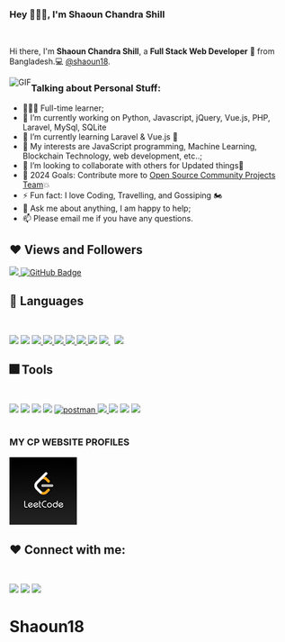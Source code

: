 <!-- **shaoun18/shaoun18** is a ✨ _special_ ✨ repository because its `README.md` (this file) appears on your GitHub profile.  -->
### Hey 👋👋👋, I'm Shaoun Chandra Shill

<br />

Hi there, I'm **Shaoun Chandra Shill**, a **Full Stack Web Developer** 🚀 from Bangladesh.💻 [@shaoun18](https://github.com/shaoun18).

  <img align="left" alt="GIF" src="https://i.pinimg.com/originals/e4/26/70/e426702edf874b181aced1e2fa5c6cde.gif" />

### Talking about Personal Stuff:

- 👨🏽‍💻 Full-time learner; 
- 🔭 I’m currently working on Python, Javascript, jQuery, Vue.js, PHP, Laravel, MySql, SQLite
- 🌱 I’m currently learning Laravel & Vue.js  🤣
- 🤔 My interests are JavaScript programming, Machine Learning, Blockchain Technology, web development, etc..;
- 👯 I’m looking to collaborate with others for Updated things🎈
- 🥅 2024 Goals: Contribute more to [Open Source Community Projects Team](https://github.com/Open-Source-Project-Team)💥
- ⚡ Fun fact: I love Coding, Travelling, and Gossiping 🏍
- 💬 Ask me about anything, I am happy to help;
- 📫 Please email me if you have any questions.

## ❤ Views and Followers
<a href="https://github.com/shaoun18-Web/github-profile-views-counter">
    <img src="https://komarev.com/ghpvc/?username=shaoun18"
</a>
<a href="https://github.com/shaoun18-Web?tab=followers"><img src="https://img.shields.io/github/followers/shaoun18-Web?label=Followers&style=social" alt="GitHub Badge"></a>
  
<br>

## 🚀 Languages
<br>

<p align="left"> 
    <img src="https://img.icons8.com/color/48/000000/c-programming.png"/>
    <img src="https://img.icons8.com/color/48/undefined/c-plus-plus-logo.png"/>
    <a href="https://www.w3.org/html/" target="_blank"> <img src="https://img.icons8.com/color/48/000000/html-5.png"/> </a> 
    <a href="https://www.w3schools.com/css/" target="_blank"> <img src="https://img.icons8.com/color/48/000000/css3.png"/> </a> 
    <a href="https://getbootstrap.com" target="_blank"> <img src="https://img.icons8.com/color/48/000000/bootstrap.png"/> </a> 
    <a href="https://developer.mozilla.org/en-US/docs/Web/JavaScript" target="_blank"> <img src="https://img.icons8.com/color/48/000000/javascript.png"/> </a> 
    <a href="https://reactjs.org/" target="_blank"> <img src="https://img.icons8.com/color/48/000000/react-native.png"/> </a>
    <img src="https://img.icons8.com/offices/40/000000/php-logo.png"/>
    <a style="padding-right:8px;" href="https://laravel.org" target="_blank"> <img src="https://img.icons8.com/fluency/48/undefined/laravel.png"/> </a>
    <a style="padding-right:8px;" href="https://www.mysql.com/" target="_blank"> <img src="https://img.icons8.com/fluent/50/000000/mysql-logo.png"/> </a>
</p>

## 🎆 Tools
<br>

<p align="left"> 
    <img src="https://img.icons8.com/color/48/000000/visual-studio-code-2019.png"/>
    <img src="https://img.icons8.com/fluent/48/4a90e2/sublime-text.png"/>
    <img src="https://img.icons8.com/color/48/000000/sass.png"/>
    <img src="https://img.icons8.com/color/48/4a90e2/npm.png"/>
    <a href="https://postman.com" target="_blank"> <img src="https://www.vectorlogo.zone/logos/getpostman/getpostman-icon.svg" alt="postman" width="45" height="45"/> </a> 
    <a href="https://git-scm.com/" target="_blank"> <img src="https://img.icons8.com/color/48/000000/git.png"/> </a>
    <img src="https://img.icons8.com/color/48/4a90e2/figma--v2.png"/>
    <img src="https://img.icons8.com/color/48/4a90e2/adobe-xd--v2.png"/>
    <img src="https://img.icons8.com/fluent/48/4a90e2/adobe-photoshop.png"/>
</p>


<!-- ![Shaoun github stats](https://github-readme-stats.vercel.app/api?username=shaoun18&show_icons=true&theme=tokyonight&count_private=true)
![Top Langs](https://github-readme-stats.vercel.app/api/top-langs/?username=shaoun18&layout=compact) -->

#
### MY CP WEBSITE PROFILES
[![LeetCode](icons/leetcode.png)](https://leetcode.com/Shaoun20/)
<!--[![Web](icons/web.png)](https://programmershaoun.com)-->


  ## ❤ Connect with me:
<br>
<p align="left>
    <a href="https://www.linkedin.com/in/shaoun-chandra-shill-56233b165/"><img src="https://img.icons8.com/color/48/4a90e2/linkedin.png"/></a>
    <a href="https://twitter.com/shaoun_shill"><img src="https://img.icons8.com/color/48/4a90e2/twitter--v2.png"/></a>
    <a href="https://www.instagram.com/shaounchandrashill/?hl=en"><img src="https://img.icons8.com/color/48/4a90e2/instagram-new--v2.png"/></a>
</p>
                                                                                                

# Shaoun18

<!--
<a href="#"><img width="100%" src="https://i.imgur.com/iXuL1HG.png" height="175px"/></a>

<h1 align="center">Hi there<img src="https://raw.githubusercontent.com/MartinHeinz/MartinHeinz/master/wave.gif" width="30px" height="30px">, I'm Muhammad Asif</h1>
<h3 align="center">I'm a Passionate Web Developer, Fast Learner & Traveller!!</h3>


## 🎡 My Github Streak 
<br>

<p align="left">
    <a href="https://github.com/Mohammad-Asif-Web/github-readme-streak-stats">
        <img title="🔥 Get streak stats for your profile at git.io/streak-stats" alt="Muhammad Asif's Streak" src="https://github-readme-streak-stats.herokuapp.com/?user=Mohammad-Asif-Web&theme=black-ice&hide_border=true&stroke=0000&background=060A0CD0"/>
    </a>
</p>

                                                                                                    
                                                                                                    
### Languages and Tools:

![php](https://img.shields.io/badge/-php-orange)
![Python](https://img.shields.io/badge/Python-3776AB?style=flat-square&logo=Python&logoColor=white)
![JavaScript](https://img.shields.io/badge/JavaScript-F7DF1E?style=flat-square&logo=JavaScript&logoColor=white)
![Visual Studio Code](https://img.shields.io/badge/Visual_Studio_Code-007ACC?style=flat-square&logo=Visual-Studio-Code&logoColor=white)
                                                                                                    
                                                                                                    <a href="https://www.facebook.com/shaounchandrashill">
  <img align="left" alt="Shaoun facebook" width="22px" src="https://cdn.jsdelivr.net/npm/simple-icons@v3/icons/facebook.svg" />
</a>                                                                                                                        

## 📊 My Github Stats

  <br/>
    <a href="https://github.com/Mohammad-Asif-Web/github-readme-stats"><img alt="Subham Raoniar's Github Stats" src="https://github-readme-stats.vercel.app/api?username=Mohammad-Asif-Web&show_icons=true&count_private=true&theme=react&hide_border=true&bg_color=0D1117" /></a>
    
  <a href="https://github.com/Mohammad-Asif-Web/github-readme-stats"><img alt="Subham Raoniar's Top Languages" src="https://github-readme-stats.vercel.app/api/top-langs/?username=Mohammad-Asif-Web&langs_count=8&count_private=true&layout=compact&theme=react&hide_border=true&bg_color=0D1117" /></a>
  <br/>
  <b>Note:</b> Top languages is only a metric of the languages my public code consists of and doesn't reflect experience or skill level.
  <br>

    <a href="https://codepen.io/CODER_ASIF"><img src="https://img.icons8.com/ios/50/4a90e2/codepen.png"/></a>
        <a href="http://www.muhammadasif10.blogspot.com/"><img src="https://img.icons8.com/color/50/4a90e2/internet--v2.png"/></a>

<br><br>
You can  <a href="https://www.buymeacoffee.com/muhammadasif10" target="_blank"><img src="https://cdn.buymeacoffee.com/buttons/v2/default-black.png" alt="Buy Me A Coffee" style="height: 50px !important;width: 200px !important;" ></a>
-->
